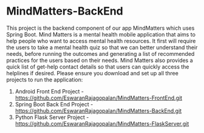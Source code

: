 # MindMatters-BackEnd
This project is the backend component of our app MindMatters which uses Spring Boot.
Mind Matters is a mental health mobile application that aims to help people who want to access mental health resources. It first will require the users to take a mental health quiz so that we can better understand their needs, before running the outcomes and generating a list of recommended practices for the users based on their needs. Mind Matters also provides a quick list of get-help contact details so that users can quickly access the helplines if desired. 
Please ensure you download and set up all three projects to run the application:
1.	Android Front End Project - https://github.com/EswaranRajagopalan/MindMatters-FrontEnd.git
2.	Spring Boot Back End Project - https://github.com/EswaranRajagopalan/MindMatters-BackEnd.git
3.	Python Flask Server Project - https://github.com/EswaranRajagopalan/MindMatters-FlaskServer.git

